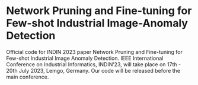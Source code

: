 # Network Pruning and Fine-tuning for Few-shot Industrial Image-Anomaly Detection
Official code for INDIN 2023 paper Network Pruning and Fine-tuning for Few-shot Industrial Image Anomaly Detection.
IEEE International Conference on Industrial Informatics, INDIN’23, will take place on 17th - 20th July 2023, Lemgo, Germany. Our code will be released before the main conference.
